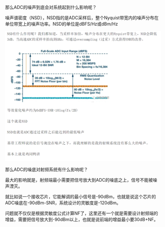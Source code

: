 
那么ADC的噪声到底会对系统起到什么影响呢？

噪声谱密度（NSD），NSD指的是ADC采样后，整个Nyquist带宽内的噪声分布在单位带宽上的噪声功率。NSD的单位是dBFS/Hz或dBm/Hz

![](https://raw.githubusercontent.com/LeroyK111/pictureBed/master/20250425155748.png)

那么ADC的噪底对射频系统有什么影响呢？

最大的影响就是，射频端最小需要把信号放大到ADC的噪底之上，信号不能被噪声湮灭。

就比如说一个接收芯片，它能解调的最小信号是-90dBm，也就是说这个芯片的ADC噪底在-90dBm-SNR，系统设计的灵敏度是-120dBm。

问题就不仅仅是根据灵敏度公式计算NF了，这里还有一个就是需要设计射频端的增益，需要把信号放大到-90dBm以上，也就是说前端的增益最小要30dB+NF。

